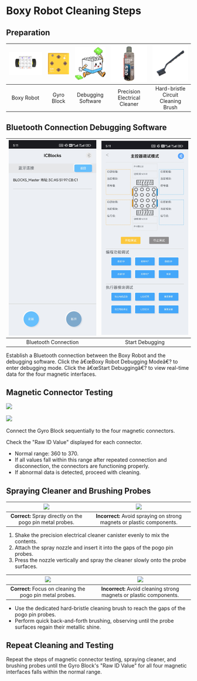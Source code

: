 # Boxy Robot Cleaning Steps
## Preparation  
| ![](img/boxrobot01.png) | ![](img/boxrobot02.png) | ![](img/boxrobot03.png) | ![](img/boxrobot04.png) | ![](img/boxrobot05.png) |
| :---: | :---: | :---: | :---: | :---: |
|  Boxy Robot   | Gyro Block |  Debugging Software   |  Precision Electrical Cleaner   |  Hard-bristle Circuit Cleaning Brush   |


## Bluetooth Connection Debugging Software
| ![](img/boxrobot06.jpg) | ![](img/boxrobot07.jpg) |
| :---: | :---: |
| Bluetooth Connection | Start Debugging |


Establish a Bluetooth connection between the Boxy Robot and the debugging software.   Click the â€œBoxy Robot Debugging Modeâ€? to enter debugging mode.   Click the â€œStart Debuggingâ€? to view real-time data for the four magnetic interfaces.  

## Magnetic Connector Testing  


![](img/boxrobot08.gif)

![](img/boxrobot09.gif)

Connect the Gyro Block sequentially to the four magnetic connectors.   

Check the "Raw ID Value" displayed for each connector.  

+ Normal range: 360 to 370.
+ If all values fall within this range after repeated connection and disconnection, the connectors are functioning properly.
+ If abnormal data is detected, proceed with cleaning.



## Spraying Cleaner and Brushing Probes  
| ![](img/boxrobot10.gif) | ![](img/boxrobot11.gif) |
| :---: | :---: |
| **Correct:** Spray directly on the pogo pin metal probes.   | **Incorrect:** Avoid spraying on strong magnets or plastic components.   |


1. Shake the precision electrical cleaner canister evenly to mix the contents.
2. Attach the spray nozzle and insert it into the gaps of the pogo pin probes.
3. Press the nozzle vertically and spray the cleaner slowly onto the probe surfaces.

| ![](img/boxrobot12.gif) | ![](img/boxrobot13.gif) |
| :---: | :---: |
| **Correct:** Focus on cleaning the pogo pin metal probes.   | **Incorrect:** Avoid cleaning strong magnets or plastic components.   |


+ Use the dedicated hard-bristle cleaning brush to reach the gaps of the pogo pin probes.
+ Perform quick back-and-forth brushing, observing until the probe surfaces regain their metallic shine.

## Repeat Cleaning and Testing  
Repeat the steps of magnetic connector testing, spraying cleaner, and brushing probes until the Gyro Block's "Raw ID Value" for all four magnetic interfaces falls within the normal range.  

